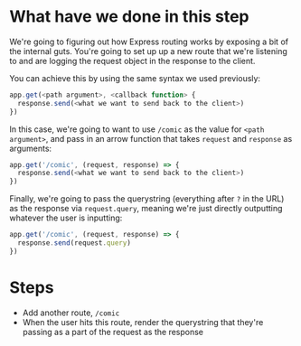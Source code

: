 # What have we done in this step

We're going to figuring out how Express routing works by exposing a bit of the internal guts. You're going to set up up a new route that we're listening to and are logging the request object in the response to the client.

You can achieve this by using the same syntax we used previously:

```javascript
app.get(<path argument>, <callback function> {
  response.send(<what we want to send back to the client>)
})
```

In this case, we're going to want to use `/comic` as the value for `<path argument>`, and pass in an arrow function that takes `request` and `response` as arguments:

```javascript
app.get('/comic', (request, response) => {
  response.send(<what we want to send back to the client>)
})
```

Finally, we're going to pass the querystring (everything after `?` in the URL) as the response via `request.query`, meaning we're just directly outputting whatever the user is inputting:

```javascript
app.get('/comic', (request, response) => {
  response.send(request.query)
})
```

# Steps

- Add another route, `/comic`
- When the user hits this route, render the querystring that they're passing as a part of the request as the response